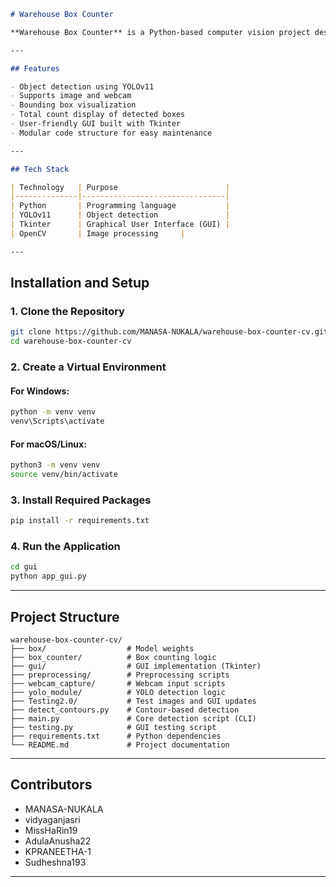````markdown
# Warehouse Box Counter

**Warehouse Box Counter** is a Python-based computer vision project designed to automatically detect and count boxes in warehouse images and videos using a YOLOv11 object detection model.

---

## Features

- Object detection using YOLOv11
- Supports image and webcam
- Bounding box visualization
- Total count display of detected boxes
- User-friendly GUI built with Tkinter
- Modular code structure for easy maintenance

---

## Tech Stack

| Technology   | Purpose                        |
|--------------|--------------------------------|
| Python       | Programming language           |
| YOLOv11      | Object detection               |
| Tkinter      | Graphical User Interface (GUI) |
| OpenCV       | Image processing     |

---
````

## Installation and Setup

### 1. Clone the Repository
```bash
git clone https://github.com/MANASA-NUKALA/warehouse-box-counter-cv.git
cd warehouse-box-counter-cv
````

### 2. Create a Virtual Environment

#### For Windows:

```bash
python -m venv venv
venv\Scripts\activate
```

#### For macOS/Linux:

```bash
python3 -m venv venv
source venv/bin/activate
```

### 3. Install Required Packages

```bash
pip install -r requirements.txt
```

### 4. Run the Application

```bash
cd gui
python app_gui.py
```

---

## Project Structure

```
warehouse-box-counter-cv/
├── box/                  # Model weights
├── box_counter/          # Box counting logic
├── gui/                  # GUI implementation (Tkinter)
├── preprocessing/        # Preprocessing scripts
├── webcam_capture/       # Webcam input scripts
├── yolo_module/          # YOLO detection logic
├── Testing2.0/           # Test images and GUI updates
├── detect_contours.py    # Contour-based detection
├── main.py               # Core detection script (CLI)
├── testing.py            # GUI testing script
├── requirements.txt      # Python dependencies
└── README.md             # Project documentation
```

---

## Contributors

* MANASA-NUKALA
* vidyaganjasri
* MissHaRin19
* AdulaAnusha22
* KPRANEETHA-1
* Sudheshna193

---
```
```
